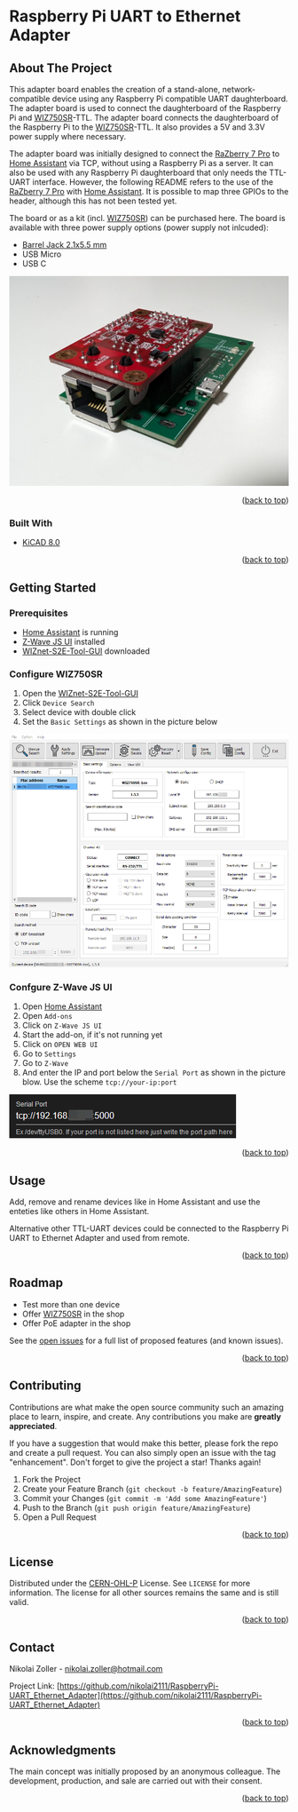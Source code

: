 # Raspberry Pi UART to Ethernet Adapter 

<!-- ABOUT THE PROJECT -->
## About The Project
This adapter board enables the creation of a stand-alone, network-compatible device using any Raspberry Pi compatible UART daughterboard. The adapter board is used to connect the daughterboard of the Raspberry Pi and [WIZ750SR](https://docs.wiznet.io/Product/S2E-Module/WIZ750SR)-TTL. The adapter board connects the daughterboard of the Raspberry Pi to the [WIZ750SR](https://docs.wiznet.io/Product/S2E-Module/WIZ750SR)-TTL. It also provides a 5V and 3.3V power supply where necessary.

The adapter board was initially designed to connect the [RaZberry 7 Pro](https://z-wave.me/products/razberry/#slide-1) to [Home Assistant](https://www.home-assistant.io/) via TCP, without using a Raspberry Pi as a server. It can also be used with any Raspberry Pi daughterboard that only needs the TTL-UART interface. However, the following README refers to the use of the [RaZberry 7 Pro](https://z-wave.me/products/razberry/#slide-1) with [Home Assistant](https://www.home-assistant.io/). It is possible to map three GPIOs to the header, although this has not been tested yet.

The board or as a kit (incl. [WIZ750SR](https://docs.wiznet.io/Product/S2E-Module/WIZ750SR)) can be purchased here. The board is available with three power supply options (power supply not inlcuded):
* [Barrel Jack 2.1x5.5 mm](https://www.digikey.com/en/products/detail/cui-devices/PJ-037A/1644545)
* USB Micro
* USB C

![Front](doc/images/Front.jpg)

<p align="right">(<a href="https://github.com/nikolai2111/RaspberryPi-UART_Ethernet_Adapter#readme-top">back to top</a>)</p>


### Built With
* [KiCAD 8.0](https://www.kicad.org/)

<p align="right">(<a href="https://github.com/nikolai2111/RaspberryPi-UART_Ethernet_Adapter#readme-top">back to top</a>)</p>


<!-- GETTING STARTED -->
## Getting Started
### Prerequisites
* [Home Assistant](https://www.home-assistant.io/) is running
* [Z-Wave JS UI](https://www.home-assistant.io/integrations/zwave_js/) installed
* [WIZnet-S2E-Tool-GUI](https://github.com/Wiznet/WIZnet-S2E-Tool-GUI) downloaded

### Configure WIZ750SR
1. Open the [WIZnet-S2E-Tool-GUI](https://github.com/Wiznet/WIZnet-S2E-Tool-GUI)
2. Click `Device Search`
3. Select device with double click
4. Set the `Basic Settings` as shown in the picture below
   
![Basic Settings](doc/images/WIZnet-S2E-Tool-GUI.png)

### Confgure Z-Wave JS UI
1. Open [Home Assistant](homeassistant.local)
2. Open `Add-ons`
3. Click on `Z-Wave JS UI`
4. Start the add-on, if it's not running yet
5. Click on `OPEN WEB UI`
6. Go to `Settings`
7. Go to `Z-Wave`
8. And enter the IP and port below the `Serial Port` as shown in the picture blow. Use the scheme `tcp://your-ip:port`

![Serial Port](doc/images/Serial-Port.png)

<p align="right">(<a href="https://github.com/nikolai2111/RaspberryPi-UART_Ethernet_Adapter#readme-top">back to top</a>)</p>


<!-- USAGE EXAMPLES -->
## Usage
Add, remove and rename devices like in Home Assistant and use the enteties like others in Home Assistant.

Alternative other TTL-UART devices could be connected to the Raspberry Pi UART to Ethernet Adapter and used from remote.

<p align="right">(<a href="https://github.com/nikolai2111/RaspberryPi-UART_Ethernet_Adapter#readme-top">back to top</a>)</p>


<!-- ROADMAP -->
## Roadmap
* Test more than one device
* Offer [WIZ750SR](https://docs.wiznet.io/Product/S2E-Module/WIZ750SR) in the shop
* Offer PoE adapter in the shop

See the [open issues](https://github.com/github_username/repo_name/issues) for a full list of proposed features (and known issues).

<p align="right">(<a href="https://github.com/nikolai2111/RaspberryPi-UART_Ethernet_Adapter#readme-top">back to top</a>)</p>


<!-- CONTRIBUTING -->
## Contributing

Contributions are what make the open source community such an amazing place to learn, inspire, and create. Any contributions you make are **greatly appreciated**.

If you have a suggestion that would make this better, please fork the repo and create a pull request. You can also simply open an issue with the tag "enhancement".
Don't forget to give the project a star! Thanks again!

1. Fork the Project
2. Create your Feature Branch (`git checkout -b feature/AmazingFeature`)
3. Commit your Changes (`git commit -m 'Add some AmazingFeature'`)
4. Push to the Branch (`git push origin feature/AmazingFeature`)
5. Open a Pull Request

<p align="right">(<a href="https://github.com/nikolai2111/RaspberryPi-UART_Ethernet_Adapter#readme-top">back to top</a>)</p>


<!-- LICENSE -->
## License

Distributed under the [CERN-OHL-P](LICENSE) License. See `LICENSE` for more information. The license for all other sources remains the same and is still valid.

<p align="right">(<a href="https://github.com/nikolai2111/RaspberryPi-UART_Ethernet_Adapter#readme-top">back to top</a>)</p>


<!-- CONTACT -->
## Contact

Nikolai Zoller - [nikolai.zoller@hotmail.com](mailto:nikolai.zoller@hotmail.com)

Project Link: [https://github.com/nikolai2111/RaspberryPi-UART_Ethernet_Adapter](https://github.com/nikolai2111/RaspberryPi-UART_Ethernet_Adapter)

<p align="right">(<a href="https://github.com/nikolai2111/RaspberryPi-UART_Ethernet_Adapter#readme-top">back to top</a>)</p>


<!-- ACKNOWLEDGMENTS -->
## Acknowledgments
The main concept was initially proposed by an anonymous colleague. The development, production, and sale are carried out with their consent.

<p align="right">(<a href="https://github.com/nikolai2111/RaspberryPi-UART_Ethernet_Adapter#readme-top">back to top</a>)</p>